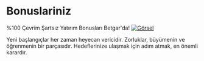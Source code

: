 # Bonuslariniz
%100 Çevrim Şartsız Yatırım Bonusları Betgar'da!
<a href="https://cutt.ly/Nrtm7pxy" target="_blank">
  <img src="https://cdn-plat.apidigi.com/plat/prd/CMS/1230/Web_Content/News_Promotion/hsmapsweet_20250215002829227.jpg" alt="Görsel">
</a>
<div class="text-container">
  <p>Yeni başlangıçlar her zaman heyecan vericidir. Zorluklar, büyümenin ve öğrenmenin bir parçasıdır. Hedeflerinize ulaşmak için adım atmak, en önemli karardır.</p>
</div>

